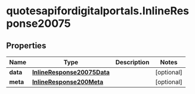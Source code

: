 # quotesapifordigitalportals.InlineResponse20075

## Properties

Name | Type | Description | Notes
------------ | ------------- | ------------- | -------------
**data** | [**InlineResponse20075Data**](InlineResponse20075Data.md) |  | [optional] 
**meta** | [**InlineResponse200Meta**](InlineResponse200Meta.md) |  | [optional] 


